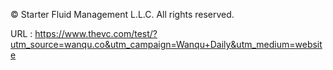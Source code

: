   © Starter Fluid Management L.L.C. All rights reserved.  
    
  URL : https://www.thevc.com/test/?utm_source=wanqu.co&utm_campaign=Wanqu+Daily&utm_medium=website